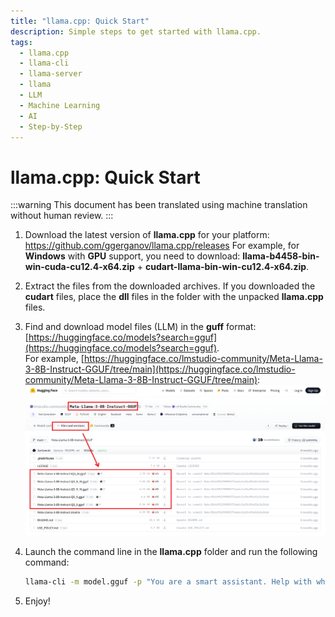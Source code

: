 ```yaml
---
title: "llama.cpp: Quick Start"
description: Simple steps to get started with llama.cpp.
tags:
  - llama.cpp
  - llama-cli
  - llama-server
  - llama
  - LLM
  - Machine Learning
  - AI
  - Step-by-Step
---
```


# llama.cpp: Quick Start

:::warning
This document has been translated using machine translation without human review.
:::

1. Download the latest version of **llama.cpp** for your platform: https://github.com/ggerganov/llama.cpp/releases
   For example, for **Windows** with **GPU** support, you need to download: **llama-b4458-bin-win-cuda-cu12.4-x64.zip** + **cudart-llama-bin-win-cu12.4-x64.zip**.

2. Extract the files from the downloaded archives. If you downloaded the **cudart** files, place the **dll** files in the folder with the unpacked **llama.cpp** files.

3. Find and download model files (LLM) in the **guff** format: [https://huggingface.co/models?search=gguf](https://huggingface.co/models?search=gguf).  
   For example, [https://huggingface.co/lmstudio-community/Meta-Llama-3-8B-Instruct-GGUF/tree/main](https://huggingface.co/lmstudio-community/Meta-Llama-3-8B-Instruct-GGUF/tree/main):
   ![Downloading files from the Hugging Face website](assets/huggingface-download.png)

4. Launch the command line in the **llama.cpp** folder and run the following command:

   ```bash
   llama-cli -m model.gguf -p "You are a smart assistant. Help with whatever you can." -cnv
   ```

5. Enjoy!

